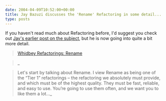 ```yaml
---
date: 2004-04-09T10:52:00+00:00
title: Jay Bazuzi discusses the 'Rename' Refactoring in some detail...
type: posts
---
```

If you haven't read much about Refactoring before, I'd suggest you check out [Jay's earlier post on the subject](http://blogs.msdn.com/jaybaz_ms/archive/2003/12/04/41350.aspx), but he is now going into quite a bit more detail.

> [Whidbey Refactorings: Rename](http://blogs.msdn.com/jaybaz_ms/archive/2004/04/08/110167.aspx)

> _

>
> Let's start by talking about Rename. I view Rename as being one of the “Tier 1” refactorings – the refactoring we absolutely must provide, and which must be of the highest quality. They must be fast, reliable, and easy to use. You’re going to use them often, and we want you to like them a lot..._
